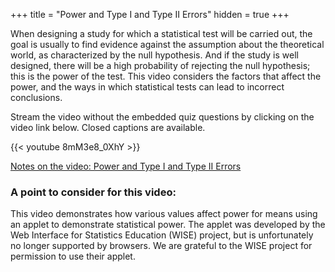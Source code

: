 +++
title = "Power and Type I and Type II Errors"
hidden = true
+++

When designing a study for which a statistical test will be carried out, the goal is usually to find evidence against the assumption about the theoretical world, as characterized by the null hypothesis. And if the study is well designed, there will be a high probability of rejecting the null hypothesis; this is the power of the test. This video considers the factors that affect the power, and the ways in which statistical tests can lead to incorrect conclusions.

Stream the video without the embedded quiz questions by clicking on the video link below. Closed captions are available.

{{< youtube 8mM3e8_0XhY >}}

[Notes on the video: Power and Type I and Type II Errors](../9-1-Power-and-Type-I-and-Type-II-Errors.pdf)

### A point to consider for this video:

This video demonstrates how various values affect power for means using an applet to demonstrate statistical power. The applet was developed by the Web Interface for Statistics Education (WISE) project, but is unfortunately no longer supported by browsers. We are grateful to the WISE project for permission to use their applet.

 